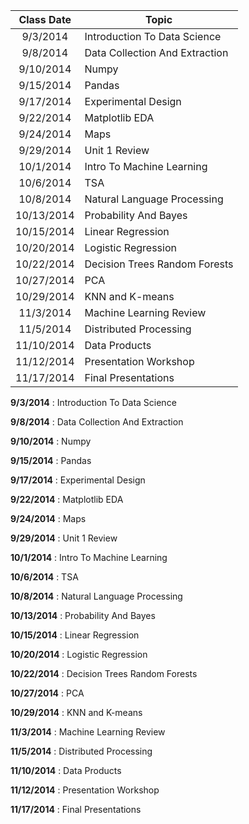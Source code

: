 |Class Date	|Topic|
|:---------:|-----|
|9/3/2014	|Introduction To Data Science|
|9/8/2014	|Data Collection And Extraction|
|9/10/2014	|Numpy|
|9/15/2014	|Pandas|
|9/17/2014	|Experimental Design|
|9/22/2014	|Matplotlib EDA|
|9/24/2014	|Maps|
|9/29/2014	|Unit 1 Review|
|10/1/2014	|Intro To Machine Learning|
|10/6/2014	|TSA|
|10/8/2014	|Natural Language Processing|
|10/13/2014	|Probability And Bayes|
|10/15/2014	|Linear Regression|
|10/20/2014	|Logistic Regression|
|10/22/2014	|Decision Trees Random Forests|
|10/27/2014	|PCA|
|10/29/2014	|KNN and K-means|
|11/3/2014	|Machine Learning Review|
|11/5/2014	|Distributed Processing|
|11/10/2014	|Data Products|
|11/12/2014	|Presentation Workshop|
|11/17/2014	|Final Presentations|


**9/3/2014** : Introduction To Data Science

**9/8/2014** : Data Collection And Extraction

**9/10/2014** : Numpy

**9/15/2014** : Pandas

**9/17/2014** : Experimental Design

**9/22/2014** : Matplotlib EDA

**9/24/2014** : Maps

**9/29/2014** : Unit 1 Review

**10/1/2014** : Intro To Machine Learning

**10/6/2014** : TSA

**10/8/2014** : Natural Language Processing

**10/13/2014** : Probability And Bayes

**10/15/2014** : Linear Regression

**10/20/2014** : Logistic Regression

**10/22/2014** : Decision Trees Random Forests

**10/27/2014** : PCA

**10/29/2014** : KNN and K-means

**11/3/2014** : Machine Learning Review

**11/5/2014** : Distributed Processing

**11/10/2014** : Data Products

**11/12/2014** : Presentation Workshop

**11/17/2014** : Final Presentations